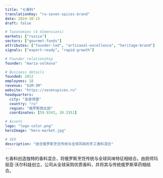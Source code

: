 ```yaml
---
title: "七香料"
translationKey: "ru-seven-spices-brand"
date: 2024-10-15
draft: false

# Taxonomies (4 dimensions)
markets: ["russia"]
sectors: ["gourmet-foods"]
attributes: ["founder-led", "artisanal-excellence", "heritage-brand"]
signals: ["export-ready", "rapid-growth"]

# Founder relationship
founder: "maria-volkova"

# Business details
founded: 2012
employees: 18
revenue: "$1M-3M"
website: "https://sevenspices.ru"
headquarters:
  city: "圣彼得堡"
  country: "ru"
  region: "俄罗斯西北部"
  coordinates: [59.9343, 30.3351]

# Assets
logo: "logo-color.png"
heroImage: "hero-market.jpg"

# SEO
description: "结合俄罗斯烹饪传统与全球风味的手工香料混合"
---
```


七香料创造独特的香料混合，将俄罗斯烹饪传统与全球风味特征相结合。由厨师玛丽亚·沃尔科娃创立，公司从全球采购优质香料，并将其与传统俄罗斯草药相结合。
